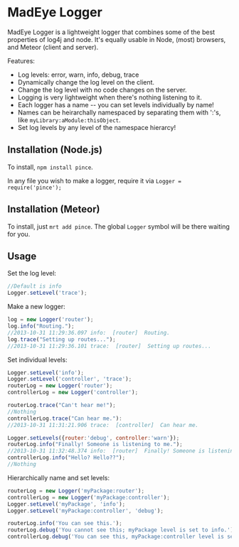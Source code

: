 MadEye Logger
=============

MadEye Logger is a lightweight logger that combines some of the best
properties of log4j and node.  It's equally usable in Node, (most)
browsers, and Meteor (client and server).

Features:

* Log levels: error, warn, info, debug, trace
* Dynamically change the log level on the client.
* Change the log level with no code changes on the server.
* Logging is very lightweight when there's nothing listening to it.
* Each logger has a name -- you can set levels individually by name!
* Names can be heirarchally namespaced by separating them with ':'s, like
  `myLibrary:aModule:thisObject`.
* Set log levels by any level of the namespace hierarcy!


Installation (Node.js)
----------------------
To install, `npm install pince`.

In any file you wish to make a logger, require it via
`Logger = require('pince');`

Installation (Meteor)
---------------------
To install, just `mrt add pince`.  The global `Logger` symbol will be there
waiting for you.

Usage
----------

Set the log level:
```javascript
//Default is info
Logger.setLevel('trace');
```

Make a new logger:
```javascript
log = new Logger('router');
log.info("Routing.");
//2013-10-31 11:29:36.097 info:  [router]  Routing.
log.trace("Setting up routes...");
//2013-10-31 11:29:36.101 trace:  [router]  Setting up routes...
```

Set individual levels:
```javascript
Logger.setLevel('info');
Logger.setLevel('controller', 'trace');
routerLog = new Logger('router');
controllerLog = new Logger('controller');

routerLog.trace("Can't hear me!");
//Nothing
controllerLog.trace("Can hear me."):
//2013-10-31 11:31:21.906 trace:  [controller]  Can hear me.

Logger.setLevels({router:'debug', controller:'warn'});
routerLog.info("Finally! Someone is listening to me.");
//2013-10-31 11:32:48.374 info:  [router]  Finally! Someone is listening to me.
controllerLog.info("Hello? Hello??");
//Nothing
```

Hierarchically name and set levels:
```javascript
routerLog = new Logger('myPackage:router');
controllerLog = new Logger('myPackage:controller');
Logger.setLevel('myPackage', 'info');
Logger.setLevel('myPackage:controller', 'debug');

routerLog.info('You can see this.');
routerLog.debug('You cannot see this; myPackage level is set to info.');
controllerLog.debug('You can see this, myPackage:controller level is set to debug.');
```
 
